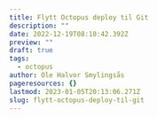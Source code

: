 ```yaml
---
title: Flytt Octopus deploy til Git
description: ""
date: 2022-12-19T08:10:42.392Z
preview: ""
draft: true
tags:
  - octopus
author: Ole Halvor Smylingsås
pageresources: {}
lastmod: 2023-01-05T20:13:06.271Z
slug: flytt-octopus-deploy-til-git
---
```

